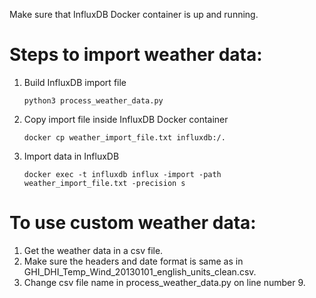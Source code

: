 
Make sure that InfluxDB Docker container is up and running.

# Steps to import weather data:

1. Build InfluxDB import file

   `python3 process_weather_data.py`

2. Copy import file inside InfluxDB Docker container

   `docker cp weather_import_file.txt influxdb:/.`

3. Import data in InfluxDB

   `docker exec -t influxdb influx -import -path weather_import_file.txt -precision s`
   
# To use custom weather data:
1. Get the weather data in a csv file.
2. Make sure the headers and date format is same as in GHI_DHI_Temp_Wind_20130101_english_units_clean.csv.
3. Change csv file name in process_weather_data.py on line number 9.

